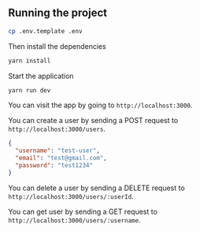 ## Running the project

```bash
cp .env.template .env
```

Then install the dependencies

```bash
yarn install
```

Start the application

```bash
yarn run dev
```

You can visit the app by going to `http://localhost:3000`.

You can create a user by sending a POST request to `http://localhost:3000/users`.

```json
{
  "username": "test-user",
  "email": "test@gmail.com",
  "password": "test1234"
}
```

You can delete a user by sending a DELETE request to `http://localhost:3000/users/:userId`.

You can get user by sending a GET request to `http://localhost:3000/users/:username`.
